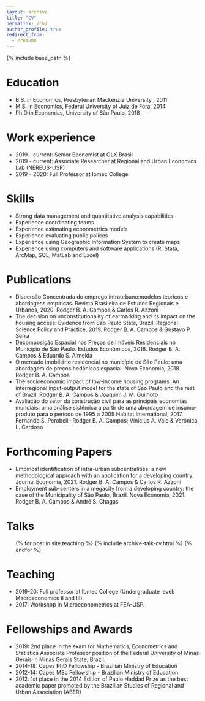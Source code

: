 ```yaml
---
layout: archive
title: "CV"
permalink: /cv/
author_profile: true
redirect_from:
  - /resume
---
```


{% include base_path %}

Education
======
* B.S. in Economics, Presbyterian Mackenzie University , 2011
* M.S. in Economics, Federal University of Juiz de Fora, 2014
* Ph.D in Economics, University of São Paulo, 2018

Work experience
======
* 2019 - current: Senior Economist at OLX Brasil
* 2019 - current: Associate Researcher at Regional and Urban Economics Lab (NEREUS-USP) 
* 2019 - 2020: Full Professor at Ibmec College
  
Skills
======
* Strong data management and quantitative analysis capabilities
* Experience coordinating teams 
* Experience estimating econometrics models
* Experience evaluating public polices 
* Experience using Geographic Information System to create maps
* Experience using computers and software applications (R, Stata, ArcMap, SQL, MatLab and Excel) 

Publications
======
* Dispersão Concentrada do emprego intraurbano:modelos teoricos e abordagens empíricas. Revista Brasileira de Estudos Regionais e Urbanos, 2020. Rodger B. A. Campos & Carlos R. Azzoni
* The decision on unconstitutionality of earmarking and its impact on the housing access: Evidence from São Paulo State, Brazil. Regional Science Policy and Practice, 2019. Rodger B. A. Campos & Gustavo P. Serra
* Decomposição Espacial nos Preços de Imóveis Residenciais no Município de São Paulo. Estudos Econômicos, 2018. Rodger B. A. Campos & Eduardo S. Almeida
* O mercado imobiliário residencial no município de São Paulo: uma abordagem de preços hedônicos espacial. Nova Economia, 2018. Rodger B. A. Campos 
* The socioeconomic impact of low-income housing programs: An interregional input-output model for the state of Sao Paulo and the rest of Brazil. Rodger B. A. Campos & Joaquim J. M. Guilhoto 
* Avaliação do setor da construção civil para as principais economias mundiais: uma análise sistêmica a partir de uma abordagem de insumo-produto para o período de 1995 a 2009
Habitat International, 2017. Fernando S. Perobelli; Rodger B. A. Campos; Vinicius A. Vale & Verônica L. Cardoso 
 
Forthcoming Papers
======
* Empirical identification of intra-urban subcentralities: a new methodological approach with an application for a developing country. Journal Economía, 2021. Rodger B. A. Campos & Carlos R. Azzoni
* Employment sub-centers in a megacity from a developing country: the case of the Municipality of São Paulo, Brazil. Nova Economia, 2021. Rodger B. A. Campos & André S. Chagas

Talks
======

  <ul>{% for post in site.teaching %}
    {% include archive-talk-cv.html %}
  {% endfor %}</ul>
  
Teaching
======
* 2019-20: Full professor at Ibmec College (Undergraduate level: Macroeconomics II and III).
* 2017: Workshop in Microeconometrics at FEA-USP. 
  
Fellowships and Awards
======
* 2019: 2nd place in the exam for Mathematics, Econometrics and Statistics Associate Professor position of the Federal University of Minas Gerais in Minas Gerais State, Brazil.
* 2014-18: Capes PhD Fellowship - Brazilian Ministry of Education
* 2012-14: Capes MSc Fellowship - Brazilian Ministry of Education
* 2012: 1st place in the 2014 Edition of Paulo Haddad Prize as the best academic paper promoted by the Brazilian Studies of Regional and Urban Association (ABER)
